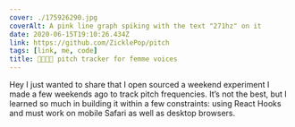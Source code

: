 ```yaml
---
cover: ./175926290.jpg
coverAlt: A pink line graph spiking with the text "271hz" on it
date: 2020-06-15T19:10:26.434Z
link: https://github.com/ZicklePop/pitch
tags: [link, me, code]
title: 🏳️‍🌈🏳️‍⚧️ pitch tracker for femme voices
---
```


Hey I just wanted to share that I open sourced a weekend experiment I made a few weekends ago to track pitch frequencies. It’s not the best, but I learned so much in building it within a few constraints: using React Hooks and must work on mobile Safari as well as desktop browsers.
